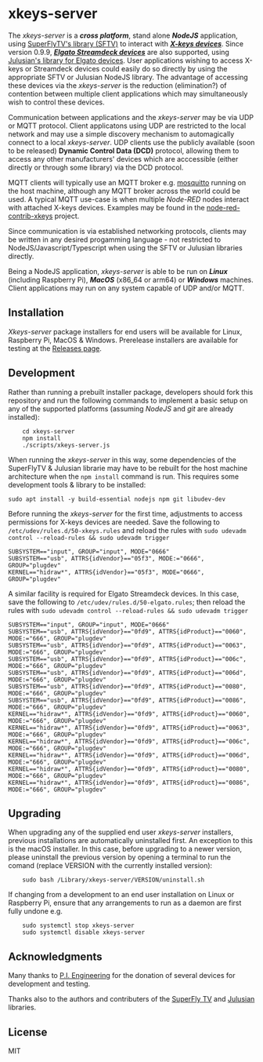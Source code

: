 # xkeys-server

The _xkeys-server_ is a ***cross platform***, stand alone ***NodeJS*** application, using [SuperFlyTV's library (SFTV)](https://github.com/SuperFlyTV/xkeys) to interact with [***X-keys devices***](https://xkeys.com/). Since version 0.9.9, [***Elgato Streamdeck devices***](https://www.elgato.com/en/stream-deck) are also supported, using [Julusian's library for Elgato devices](https://www.npmjs.com/package/@elgato-stream-deck/node). User applications wishing to access X-keys or Streamdeck devices could easily do so directly by using the appropriate SFTV or Julusian NodeJS library. The advantage of accessing these devices via the _xkeys-server_ is the reduction (elimination?) of contention between multiple client applications which may simultaneously wish to control these devices.

Communication between applications and the _xkeys-server_ may be via UDP or MQTT protocol. Client applicatons using UDP are restricted to the local network and may use a simple discovery mechanism to automagically connect to a local _xkeys-server_. UDP clients use the publicly available (soon to be released) **Dynamic Control Data (DCD)** protocol, allowing them to access any other manufacturers' devices which are acccessible (either directly or through some library) via the DCD protocol.

MQTT clients will typically use an MQTT broker e.g. [mosquitto](https://mosquitto.org) running on the host machine, although any MQTT broker across the world could be used. A typical MQTT use-case is when multiple _Node-RED_ nodes interact with attached X-keys devices. Examples may be found in the [node-red-contrib-xkeys](https://gitlab.com/chris.willing/node-red-contrib-xkeys) project. 

Since communication is via established networking protocols, clients may be written in any desired progamming language - not restricted to NodeJS/Javascript/Typescript when using the SFTV or Julusian libraries directly.

Being a NodeJS application, _xkeys-server_ is able to be run on ***Linux*** (including Raspberry Pi), ***MacOS*** (x86_64 or arm64) or ***Windows*** machines. Client applications may run on any system capable of UDP and/or MQTT.

## Installation

_Xkeys-server_ package installers for end users will be available for Linux, Raspberry Pi, MacOS & Windows. Prerelease installers are available for testing at the [Releases page](https://gitlab.com/chris.willing/xkeys-server/-/releases/0.9.9).

## Development

Rather than running a prebuilt installer package, developers should fork this repository and run the following commands to implement a basic setup on any of the supported platforms (assuming _NodeJS_ and _git_ are already installed):
```
    cd xkeys-server
    npm install
    ./scripts/xkeys-server.js
```

When running the _xkeys-server_ in this way, some dependencies of the SuperFlyTV & Julusian librarie may have to be rebuilt for the host machine architecture when the `npm install` command is run. This requires some development tools & library to be installed:
```
sudo apt install -y build-essential nodejs npm git libudev-dev
```

Before running the _xkeys-server_ for the first time, adjustments to access permissions for X-keys devices are needed. Save the following to `/etc/udev/rules.d/50-xkeys.rules` and reload the rules with `sudo udevadm control --reload-rules && sudo udevadm trigger`
```
SUBSYSTEM=="input", GROUP="input", MODE="0666"
SUBSYSTEM=="usb", ATTRS{idVendor}=="05f3", MODE:="0666", GROUP="plugdev"
KERNEL=="hidraw*", ATTRS{idVendor}=="05f3", MODE="0666", GROUP="plugdev"
```
A similar facility is required for Elgato Streamdeck devices. In this case, save the following to `/etc/udev/rules.d/50-elgato.rules`; then reload the rules with `sudo udevadm control --reload-rules && sudo udevadm trigger`
```
SUBSYSTEM=="input", GROUP="input", MODE="0666"
SUBSYSTEM=="usb", ATTRS{idVendor}=="0fd9", ATTRS{idProduct}=="0060", MODE:="666", GROUP="plugdev"
SUBSYSTEM=="usb", ATTRS{idVendor}=="0fd9", ATTRS{idProduct}=="0063", MODE:="666", GROUP="plugdev"
SUBSYSTEM=="usb", ATTRS{idVendor}=="0fd9", ATTRS{idProduct}=="006c", MODE:="666", GROUP="plugdev"
SUBSYSTEM=="usb", ATTRS{idVendor}=="0fd9", ATTRS{idProduct}=="006d", MODE:="666", GROUP="plugdev"
SUBSYSTEM=="usb", ATTRS{idVendor}=="0fd9", ATTRS{idProduct}=="0080", MODE:="666", GROUP="plugdev"
SUBSYSTEM=="usb", ATTRS{idVendor}=="0fd9", ATTRS{idProduct}=="0086", MODE:="666", GROUP="plugdev"
KERNEL=="hidraw*", ATTRS{idVendor}=="0fd9", ATTRS{idProduct}=="0060", MODE:="666", GROUP="plugdev"
KERNEL=="hidraw*", ATTRS{idVendor}=="0fd9", ATTRS{idProduct}=="0063", MODE:="666", GROUP="plugdev"
KERNEL=="hidraw*", ATTRS{idVendor}=="0fd9", ATTRS{idProduct}=="006c", MODE:="666", GROUP="plugdev"
KERNEL=="hidraw*", ATTRS{idVendor}=="0fd9", ATTRS{idProduct}=="006d", MODE:="666", GROUP="plugdev"
KERNEL=="hidraw*", ATTRS{idVendor}=="0fd9", ATTRS{idProduct}=="0080", MODE:="666", GROUP="plugdev"
KERNEL=="hidraw*", ATTRS{idVendor}=="0fd9", ATTRS{idProduct}=="0086", MODE:="666", GROUP="plugdev"
```



## Upgrading

When upgrading any of the supplied end user _xkeys-server_ installers, previous installations are automatically uninstalled first. An exception to this is the macOS installer. In this case, before upgrading to a newer version, please uninstall the previous version by opening a terminal to run the comand (replace VERSION with the currently installed version):
```
    sudo bash /Library/xkeys-server/VERSION/uninstall.sh
```


If changing from a development to an end user installation on Linux or Raspberry Pi, ensure that any arrangements to run as a daemon are first fully undone e.g.
```
    sudo systemctl stop xkeys-server
    sudo systemctl disable xkeys-server
```

## Acknowledgments
Many thanks to [P.I. Engineering](https://xkeys.com/) for the donation of several devices for development and testing.

Thanks also to the authors and contributers of the [SuperFly TV](https://github.com/SuperFlyTV/xkeys) and [Julusian](https://github.com/Julusian/node-elgato-stream-deck) libraries.

## License
MIT
